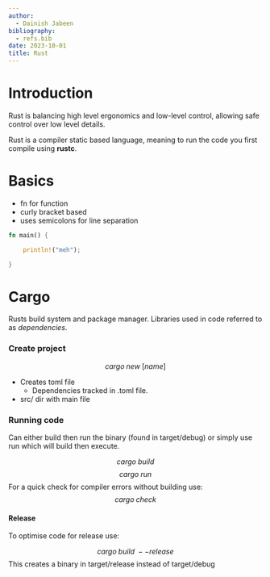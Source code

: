 ```yaml
---
author:
  - Dainish Jabeen
bibliography:
  - refs.bib
date: 2023-10-01
title: Rust
---
```


# Introduction

Rust is balancing high level ergonomics and low-level control, allowing safe control over low level details.

Rust is a compiler static based language, meaning to run the code you first compile using **rustc**.

# Basics

- fn for function
- curly bracket based
- uses semicolons for line separation   

```rust
fn main() {

	println!("meh");

}
```

# Cargo

Rusts build system and package manager. Libraries used in code referred to as *dependencies*. 

### Create project

$$ cargo\;new\;[name] $$
- Creates toml file
	- Dependencies tracked in .toml file.
- src/ dir with main file

### Running code

Can either build then run the binary (found in target/debug) or simply use run which will build then execute.

$$ cargo\;build$$
$$cargo\;run$$
For a quick check for compiler errors without building use:
$$cargo\;check$$
#### Release

To optimise code for release use:

$$cargo\;build\;--release$$ This creates a binary in target/release instead of target/debug
